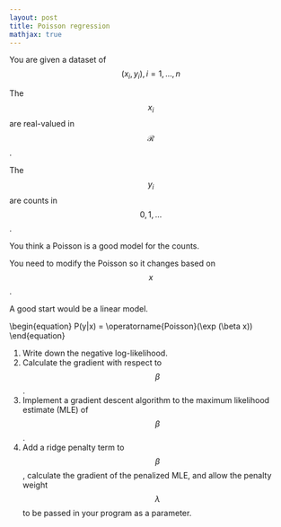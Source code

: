 ```yaml
---
layout: post
title: Poisson regression
mathjax: true
---
```


You are given a dataset of $$ {(x_i, y_i), i = 1,...,n}$$

The $$ x_i $$ are real-valued in $$ \mathcal{R} $$.

The $$ y_i $$ are counts in $$ {0, 1, ... } $$.

You think a Poisson is a good model for the counts.

You need to modify the Poisson so it changes based on $$ x $$.

A good start would be a linear model.

\begin{equation}
P(y|x) = \operatorname{Poisson}(\exp (\beta x))
\end{equation}

1. Write down the negative log-likelihood.
2. Calculate the gradient with respect to $$ \beta $$.
3. Implement a gradient descent algorithm to the maximum likelihood estimate (MLE) of $$ \beta $$.
4. Add a ridge penalty term to $$ \beta $$, calculate the gradient of the penalized MLE, and allow the penalty weight $$ \lambda $$ to be passed in your program as a parameter.
